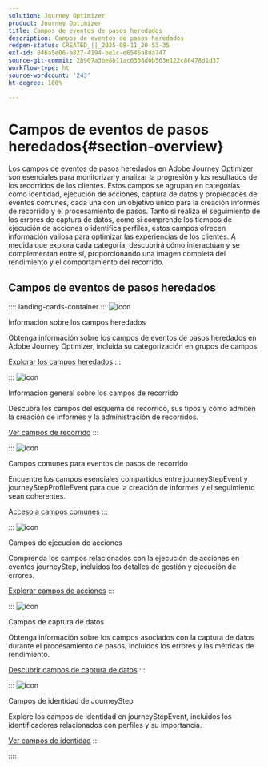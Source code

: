 ```yaml
---
solution: Journey Optimizer
product: Journey Optimizer
title: Campos de eventos de pasos heredados
description: Campos de eventos de pasos heredados
redpen-status: CREATED_||_2025-08-11_20-53-35
exl-id: 046a5e06-a827-4194-be1c-e6546a8da747
source-git-commit: 2b907a3be8b11ac6308d0b563e122c88478d1d37
workflow-type: ht
source-wordcount: '243'
ht-degree: 100%

---
```


# Campos de eventos de pasos heredados{#section-overview}

Los campos de eventos de pasos heredados en Adobe Journey Optimizer son esenciales para monitorizar y analizar la progresión y los resultados de los recorridos de los clientes. Estos campos se agrupan en categorías como identidad, ejecución de acciones, captura de datos y propiedades de eventos comunes, cada una con un objetivo único para la creación informes de recorrido y el procesamiento de pasos. Tanto si realiza el seguimiento de los errores de captura de datos, como si comprende los tiempos de ejecución de acciones o identifica perfiles, estos campos ofrecen información valiosa para optimizar las experiencias de los clientes. A medida que explora cada categoría, descubrirá cómo interactúan y se complementan entre sí, proporcionando una imagen completa del rendimiento y el comportamiento del recorrido.

## Campos de eventos de pasos heredados

:::: landing-cards-container
:::
![icon](https://cdn.experienceleague.adobe.com/icons/book.svg?lang=es)

Información sobre los campos heredados

Obtenga información sobre los campos de eventos de pasos heredados en Adobe Journey Optimizer, incluida su categorización en grupos de campos.

[Explorar los campos heredados](../using/reports/sharing-legacy-fields.md)
:::

:::
![icon](https://cdn.experienceleague.adobe.com/icons/chart-line.svg?lang=es)

Información general sobre los campos de recorrido

Descubra los campos del esquema de recorrido, sus tipos y cómo admiten la creación de informes y la administración de recorridos.

[Ver campos de recorrido](../using/reports/sharing-journey-fields.md)
:::

:::
![icon](https://cdn.experienceleague.adobe.com/icons/list-check.svg)

Campos comunes para eventos de pasos de recorrido

Encuentre los campos esenciales compartidos entre journeyStepEvent y journeyStepProfileEvent para que la creación de informes y el seguimiento sean coherentes.

[Acceso a campos comunes](../using/reports/sharing-common-fields.md)
:::

:::
![icon](https://cdn.experienceleague.adobe.com/icons/gear.svg?lang=es)

Campos de ejecución de acciones

Comprenda los campos relacionados con la ejecución de acciones en eventos journeyStep, incluidos los detalles de gestión y ejecución de errores.

[Explorar campos de acciones](../using/reports/sharing-execution-fields.md)
:::

:::
![icon](https://cdn.experienceleague.adobe.com/icons/code-branch.svg?lang=es)

Campos de captura de datos

Obtenga información sobre los campos asociados con la captura de datos durante el procesamiento de pasos, incluidos los errores y las métricas de rendimiento.

[Descubrir campos de captura de datos](../using/reports/sharing-fetch-fields.md)
:::

:::
![icon](https://cdn.experienceleague.adobe.com/icons/bullseye.svg?lang=es)

Campos de identidad de JourneyStep

Explore los campos de identidad en journeyStepEvent, incluidos los identificadores relacionados con perfiles y su importancia.

[Ver campos de identidad](../using/reports/sharing-identity-fields.md)
:::

::::
